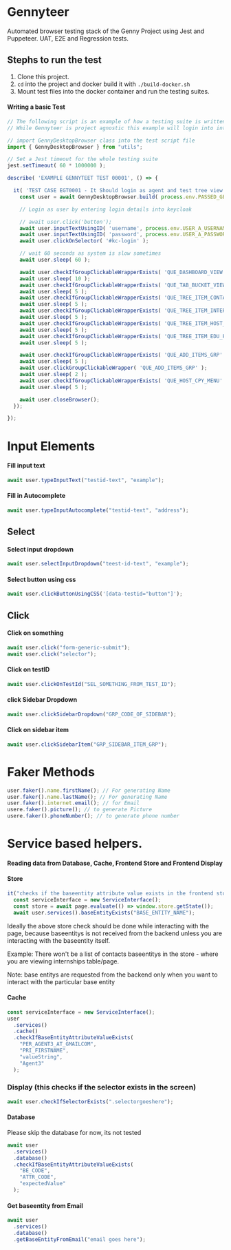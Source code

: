 # Gennyteer

Automated browser testing stack of the Genny Project using Jest and Puppeteer. UAT, E2E and Regression tests.

## Stephs to run the test

1. Clone this project.
2. `cd` into the project and docker build it with `./build-docker.sh`
3. Mount test files into the docker container and run the testing suites.

#### Writing a basic Test

```javascript
// The following script is an example of how a testing suite is written
// While Gennyteer is project agnostic this example will login into internmatch and add a hostcompany

// import GennyDesktopBrowser class into the test script file
import { GennyDesktopBrowser } from "utils";

// Set a Jest timeout for the whole testing suite
jest.setTimeout( 60 * 1000000 );

describe( 'EXAMPLE GENNYTEET TEST 00001', () => {

  it( 'TEST CASE EGT0001 - It Should login as agent and test tree view', async () => {
    const user = await GennyDesktopBrowser.build( process.env.PASSED_GENNY_URL );

    // Login as user by entering login details into keycloak

    // await user.click('button');
    await user.inputTextUsingID( 'username', process.env.USER_A_USERNAME );
    await user.inputTextUsingID( 'password', process.env.USER_A_PASSWORD );
    await user.clickOnSelector( '#kc-login' );

    // wait 60 seconds as system is slow sometimes
    await user.sleep( 60 );

    await user.checkIfGroupClickableWrapperExists( 'QUE_DASHBOARD_VIEW' );
    await user.sleep( 10 );
    await user.checkIfGroupClickableWrapperExists( 'QUE_TAB_BUCKET_VIEW' );
    await user.sleep( 5 );
    await user.checkIfGroupClickableWrapperExists( 'QUE_TREE_ITEM_CONTACTS_GRP' );
    await user.sleep( 5 );
    await user.checkIfGroupClickableWrapperExists( 'QUE_TREE_ITEM_INTERNSHIPS_GRP' );
    await user.sleep( 5 );
    await user.checkIfGroupClickableWrapperExists( 'QUE_TREE_ITEM_HOST_COMPANIES_GRP' );
    await user.sleep( 5 );
    await user.checkIfGroupClickableWrapperExists( 'QUE_TREE_ITEM_EDU_PROVIDERS_GRP' );
    await user.sleep( 5 );

    await user.checkIfGroupClickableWrapperExists( 'QUE_ADD_ITEMS_GRP' );
    await user.sleep( 5 );
    await user.clickGroupClickableWrapper( 'QUE_ADD_ITEMS_GRP' );
    await user.sleep( 2 );
    await user.checkIfGroupClickableWrapperExists( 'QUE_HOST_CPY_MENU' );
    await user.sleep( 5 );

    await user.closeBrowser();
  });

});

```

# Input Elements

#### Fill input text

```javascript
await user.typeInputText("testid-text", "example");
```

#### Fill in Autocomplete

```javascript
await user.typeInputAutocomplete("testid-text", "address");
```

## Select

#### Select input dropdown

```javascript
await user.selectInputDropdown("teest-id-text", "example");
```

#### Select button using css

```javascript
await user.clickButtonUsingCSS('[data-testid="button"]');
```

## Click

#### Click on something

```javascript
await user.click("form-generic-submit");
await user.click("selector");
```

#### Click on testID

```javascript
await user.clickOnTestId("SEL_SOMETHING_FROM_TEST_ID");
```

#### click Sidebar Dropdown

```javascript
await user.clickSidebarDropdown("GRP_CODE_OF_SIDEBAR");
```

#### Click on sidebar item

```javascript
await user.clickSidebarItem("GRP_SIDEBAR_ITEM_GRP");
```

# Faker Methods

```javascript
user.faker().name.firstName(); // For generating Name
user.faker().name.lastName(); // For generating Name
user.faker().internet.email(); // for Email
usere.faker().picture(); // to generate Picture
usere.faker().phoneNumber(); // to generate phone number
```

# Service based helpers.

#### Reading data from Database, Cache, Frontend Store and Frontend Display

#### Store

```javascript
it("checks if the baseentity attribute value exists in the frontend store", async () => {
  const serviceInterface = new ServiceInterface();
  const store = await page.evaluate(() => window.store.getState());
  await user.services().baseEntityExists("BASE_ENTITY_NAME");
```

Ideally the above store check should be done while interacting with the page, because baseentitys is not received from the backend unless you are interacting with the baseentity itself.

Example: There won't be a list of contacts baseentitys in the store - where you are viewing internships table/page.

Note: base entitys are requested from the backend only when you want to interact with the particular base entity

#### Cache

```javascript
const serviceInterface = new ServiceInterface();
user
  .services()
  .cache()
  .checkIfBaseEntityAttributeValueExists(
    "PER_AGENT3_AT_GMAILCOM",
    "PRI_FIRSTNAME",
    "valueString",
    "Agent3"
  );
```

### Display (this checks if the selector exists in the screen)

```javascript
await user.checkIfSelectorExists(".selectorgoeshere");
```

#### Database

Please skip the database for now, its not tested

```javascript
await user
  .services()
  .database()
  .checkIfBaseEntityAttributeValueExists(
    "BE_CODE",
    "ATTR_CODE",
    "expectedValue"
  );
```

#### Get baseentity from Email

```javascript
await user
  .services()
  .database()
  .getBaseEntityFromEmail("email goes here");
```
